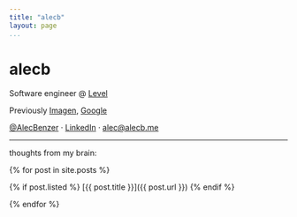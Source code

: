 ```yaml
---
title: "alecb"
layout: page
...
```


# alecb

Software engineer @ [Level](https://level.com)

Previously [Imagen](https://imagen.ai), [Google](https://google.com/about)

[@AlecBenzer](https://twitter.com/AlecBenzer) · [LinkedIn](https://www.linkedin.com/in/alecbenzer/) · <alec@alecb.me>

---

thoughts from my brain:

{% for post in site.posts %}

{% if post.listed %}
[{{ post.title }}]({{ post.url }})
{% endif %}

{% endfor %}
